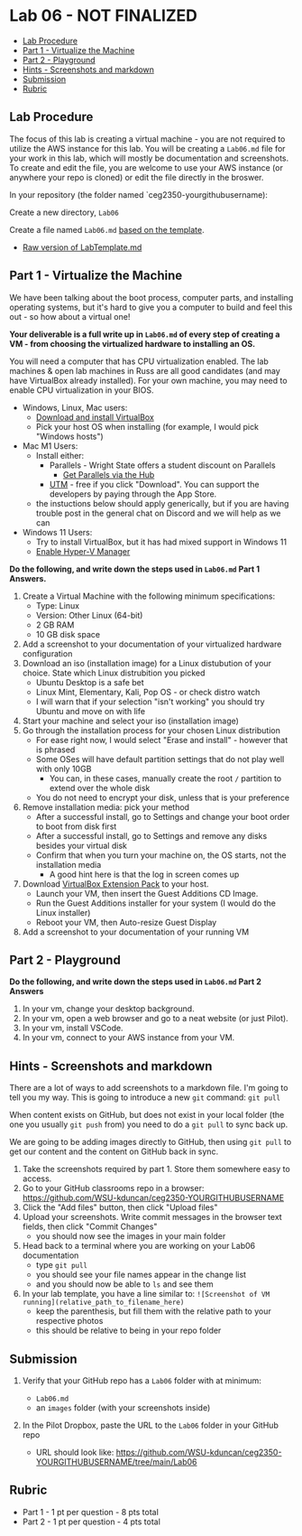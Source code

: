 # Lab 06 - NOT FINALIZED

- [Lab Procedure](#Lab-Procedure)
- [Part 1 - Virtualize the Machine](#Part-1---Virtualize-the-Machine)
- [Part 2 - Playground](#Part-2---Playground)
- [Hints - Screenshots and markdown](#Hints---Screenshots-and-markdown)
- [Submission](#Submission)
- [Rubric](#Rubric)

## Lab Procedure

The focus of this lab is creating a virtual machine - you are not required to utilize the AWS instance for this lab. You will be creating a `Lab06.md` file for your work in this lab, which will mostly be documentation and screenshots. To create and edit the file, you are welcome to use your AWS instance (or anywhere your repo is cloned) or edit the file directly in the broswer.

In your repository (the folder named `ceg2350-yourgithubusername):

Create a new directory, `Lab06`

Create a file named `Lab06.md` [based on the template](LabTemplate.md).

- [Raw version of LabTemplate.md](https://raw.githubusercontent.com/pattonsgirl/Spring2022-CEG2350/main/Labs/Lab06/LabTemplate.md)

## Part 1 - Virtualize the Machine

We have been talking about the boot process, computer parts, and installing operating systems, but it's hard to give you a computer to build and feel this out - so how about a virtual one!

**Your deliverable is a full write up in `Lab06.md` of every step of creating a VM - from choosing the virtualized hardware to installing an OS.**

You will need a computer that has CPU virtualization enabled. The lab machines & open lab machines in Russ are all good candidates (and may have VirtualBox already installed). For your own machine, you may need to enable CPU virtualization in your BIOS.

- Windows, Linux, Mac users:
  - [Download and install VirtualBox](https://www.virtualbox.org/wiki/Downloads)
  - Pick your host OS when installing (for example, I would pick "Windows hosts")
- Mac M1 Users:
  - Install either:
    - Parallels - Wright State offers a student discount on Parallels
      - [Get Parallels via the Hub](https://www.wright.edu/information-technology/software-purchases-for-personal-use)
    - [UTM](https://mac.getutm.app/) - free if you click "Download". You can support the developers by paying through the App Store.
  - the instuctions below should apply generically, but if you are having trouble post in the general chat on Discord and we will help as we can
- Windows 11 Users:
  - Try to install VirtualBox, but it has had mixed support in Windows 11
  - [Enable Hyper-V Manager](https://www.groovypost.com/howto/enable-virtualization-in-windows-11/)

**Do the following, and write down the steps used in `Lab06.md` Part 1 Answers.**

1. Create a Virtual Machine with the following minimum specifications:
   - Type: Linux
   - Version: Other Linux (64-bit)
   - 2 GB RAM
   - 10 GB disk space
2. Add a screenshot to your documentation of your virtualized hardware configuration
3. Download an iso (installation image) for a Linux distubution of your choice. State which Linux distrubition you picked
   - Ubuntu Desktop is a safe bet
   - Linux Mint, Elementary, Kali, Pop OS - or check distro watch
   - I will warn that if your selection "isn't working" you should try Ubuntu and move on with life
4. Start your machine and select your iso (installation image)
5. Go through the installation process for your chosen Linux distribution
   - For ease right now, I would select "Erase and install" - however that is phrased
   - Some OSes will have default partition settings that do not play well with only 10GB
     - You can, in these cases, manually create the root `/` partition to extend over the whole disk
   - You do not need to encrypt your disk, unless that is your preference
6. Remove installation media: pick your method
   - After a successful install, go to Settings and change your boot order to boot from disk first
   - After a successful install, go to Settings and remove any disks besides your virtual disk
   - Confirm that when you turn your machine on, the OS starts, not the installation media
     - A good hint here is that the log in screen comes up
7. Download [VirtualBox Extension Pack](https://download.virtualbox.org/virtualbox/6.1.32/Oracle_VM_VirtualBox_Extension_Pack-6.1.32.vbox-extpack) to your host.
   - Launch your VM, then insert the Guest Additions CD Image.
   - Run the Guest Additions installer for your system (I would do the Linux installer)
   - Reboot your VM, then Auto-resize Guest Display
8. Add a screenshot to your documentation of your running VM

## Part 2 - Playground

**Do the following, and write down the steps used in `Lab06.md` Part 2 Answers**

1. In your vm, change your desktop background.
2. In your vm, open a web browser and go to a neat website (or just Pilot).
3. In your vm, install VSCode.
4. In your vm, connect to your AWS instance from your VM.

## Hints - Screenshots and markdown

There are a lot of ways to add screenshots to a markdown file. I'm going to tell you my way. This is going to introduce a new `git` command: `git pull`

When content exists on GitHub, but does not exist in your local folder (the one you usually `git push` from) you need to do a `git pull` to sync back up.

We are going to be adding images directly to GitHub, then using `git pull` to get our content and the content on GitHub back in sync.

1. Take the screenshots required by part 1. Store them somewhere easy to access.
2. Go to your GitHub classrooms repo in a browser: https://github.com/WSU-kduncan/ceg2350-YOURGITHUBUSERNAME
3. Click the "Add files" button, then click "Upload files"
4. Upload your screenshots. Write commit messages in the browser text fields, then click "Commit Changes"
   - you should now see the images in your main folder
5. Head back to a terminal where you are working on your Lab06 documentation
   - type `git pull`
   - you should see your file names appear in the change list
   - and you should now be able to `ls` and see them
6. In your lab template, you have a line similar to: `![Screenshot of VM running](relative_path_to_filename_here)`
   - keep the parenthesis, but fill them with the relative path to your respective photos
   - this should be relative to being in your repo folder

## Submission

1. Verify that your GitHub repo has a `Lab06` folder with at minimum:

   - `Lab06.md`
   - an `images` folder (with your screenshots inside)

2. In the Pilot Dropbox, paste the URL to the `Lab06` folder in your GitHub repo
   - URL should look like: https://github.com/WSU-kduncan/ceg2350-YOURGITHUBUSERNAME/tree/main/Lab06

## Rubric

- Part 1 - 1 pt per question - 8 pts total
- Part 2 - 1 pt per question - 4 pts total
